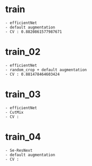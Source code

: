 # train
    - efficientNet
    - default augmentation
    - CV : 0.8820861577987671

# train_02
    - efficientNet
    - random_crop + default augmentation
    - CV : 0.881478464603424

# train_03
    - efficientNet
    - CutMix
    - CV : 
    
# train_04
    - Se-ResNext
    - default augmentation
    - CV :
  